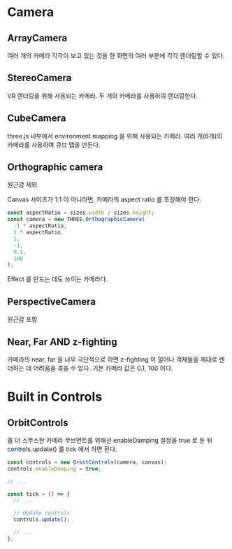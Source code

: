 # Camera

## ArrayCamera

여러 개의 카메라 각각이 보고 있는 것을 한 화면의 여러 부분에 각각 렌더링할 수 있다.

## StereoCamera

VR 렌더링을 위해 사용되는 카메라. 두 개의 카메라를 사용하여 렌더링한다.

## CubeCamera

three.js 내부에서 environment mapping 을 위해 사용되는 카메라. 여러 개(6개)의 카메라를 사용하여 큐브 맵을 만든다.

## Orthographic camera

원근감 제외

Canvas 사이즈가 1:1 이 아니라면, 카메라의 aspect ratio 를 조정해야 한다.

```js
const aspectRatio = sizes.width / sizes.height;
const camera = new THREE.OrthographicCamera(
  -1 * aspectRatio,
  1 * aspectRatio,
  1,
  -1,
  0.1,
  100
);
```

Effect 를 만드는 데도 쓰이는 카메라다.

## PerspectiveCamera

원근감 포함

## Near, Far AND z-fighting

카메라의 near, far 을 너무 극단적으로 하면 z-fighting 이 일어나 객체들을 제대로 렌더하는 데 어려움을 겪을 수 있다.
기본 카메라 값은 0.1, 100 이다.

# Built in Controls

## OrbitControls

좀 더 스무스한 카메라 무브먼트를 위해선 enableDamping 설정을 true 로 둔 뒤 controls.update() 를 tick 에서 하면 된다.

```js
const controls = new OrbitControls(camera, canvas);
controls.enableDamping = true;

// ...

const tick = () => {
  // ...

  // Update controls
  controls.update();

  // ...
};
```
